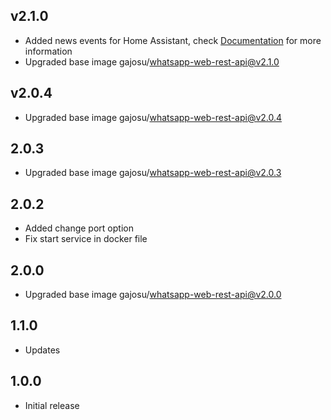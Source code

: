 <!-- https://developers.home-assistant.io/docs/add-ons/presentation#keeping-a-changelog -->
## v2.1.0
-  Added news events for Home Assistant, check [Documentation](https://github.com/gajosu/whatsapp-web-rest-api/pull/16) for more information
-  Upgraded base image gajosu/whatsapp-web-rest-api@v2.1.0

## v2.0.4
- Upgraded base image gajosu/whatsapp-web-rest-api@v2.0.4

## 2.0.3

- Upgraded base image gajosu/whatsapp-web-rest-api@v2.0.3

## 2.0.2

- Added change port option
- Fix start service in docker file

## 2.0.0

- Upgraded base image gajosu/whatsapp-web-rest-api@v2.0.0

## 1.1.0

- Updates

## 1.0.0

- Initial release
